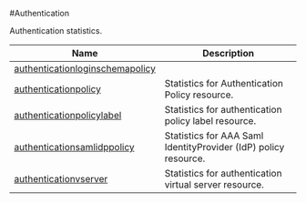 #Authentication

Authentication statistics.


<table><thead><tr><th>Name</th><th>Description</th></tr></thead><tbody><tr><td><a href="../../../statistics/authentication/authenticationloginschemapolicy/authenticationloginschemapolicy">authenticationloginschemapolicy</a></td><td></td><tr><tr><td><a href="../../../statistics/authentication/authenticationpolicy/authenticationpolicy">authenticationpolicy</a></td><td>Statistics for Authentication Policy resource.</td><tr><tr><td><a href="../../../statistics/authentication/authenticationpolicylabel/authenticationpolicylabel">authenticationpolicylabel</a></td><td>Statistics for authentication policy label resource.</td><tr><tr><td><a href="../../../statistics/authentication/authenticationsamlidppolicy/authenticationsamlidppolicy">authenticationsamlidppolicy</a></td><td>Statistics for AAA Saml IdentityProvider (IdP) policy resource.</td><tr><tr><td><a href="../../../statistics/authentication/authenticationvserver/authenticationvserver">authenticationvserver</a></td><td>Statistics for authentication virtual server resource.</td><tr></tbody></table>
